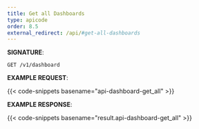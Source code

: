 ```yaml
---
title: Get all Dashboards
type: apicode
order: 8.5
external_redirect: /api/#get-all-dashboards
---
```


**SIGNATURE**:

`GET /v1/dashboard`

**EXAMPLE REQUEST**:

{{< code-snippets basename="api-dashboard-get_all" >}}

**EXAMPLE RESPONSE**:

{{< code-snippets basename="result.api-dashboard-get_all" >}}
